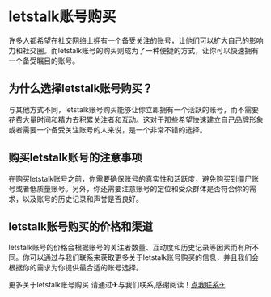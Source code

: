 # letstalk账号购买

许多人都希望在社交网络上拥有一个备受关注的账号，让他们可以扩大自己的影响力和社交圈。而letstalk账号的购买则成为了一种便捷的方式，让你可以快速拥有一个备受瞩目的账号。

## 为什么选择letstalk账号购买？

与其他方式不同，letstalk账号购买能够让你立即拥有一个活跃的账号，而不需要花费大量时间和精力去积累关注者和互动。这对于那些希望快速建立自己品牌形象或者需要一个备受关注账号的人来说，是一个非常不错的选择。

## 购买letstalk账号的注意事项

在购买letstalk账号之前，你需要确保账号的真实性和活跃度，避免购买到僵尸账号或者低质量账号。另外，你还需要注意账号的定位和受众群体是否符合你的需求，以及账号的历史记录和声誉是否良好。

## letstalk账号购买的价格和渠道

letstalk账号的价格会根据账号的关注者数量、互动度和历史记录等因素而有所不同。你可以通过与我们联系来获取更多关于letstalk账号购买的信息，并且我们会根据你的需求为你提供最合适的账号选择。

更多关于letstalk账号购买 请通过✈与我们联系,感谢阅读！[点我联系✈](https://bbs.G208.com)